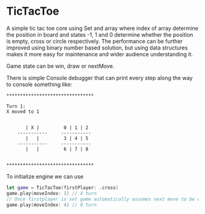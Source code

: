 # TicTacToe

A simple tic tac toe core using Set and array where index of array determine the position in board and states -1, 1 and 0 determine whether the position is empty, cross or circle respectively. The performance can be further improved using binary number based solution, but using data structures makes it more easy for maintenance and wider audience understanding it. 

Game state can be win, draw or nextMove.

There is simple Console debugger that can print every step along the way to console something like:
```
******************************** 

Turn 1:
X moved to 1


       | X |         0 | 1 | 2
    -----------     -----------
       |   |         3 | 4 | 5
    -----------     -----------
       |   |         6 | 7 | 8


********************************
``` 
To initialize engine we can use
```swift
let game = TicTacToe(firstPlayer: .cross)
game.play(moveIndex: 1) // X turn
// Once firstplayer is set game automatically assumes next move to be of secondplayer and so on
game.play(moveIndex: 4) // O turn
```
